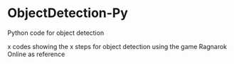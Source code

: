 # ObjectDetection-Py
Python code for object detection


x codes showing the x steps for object detection using the game Ragnarok Online as reference

